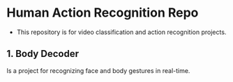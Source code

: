 # Human Action Recognition Repo
* This repository is for video classification and action recognition projects.

## 1. Body Decoder
Is a project for recognizing face and body gestures in real-time.

